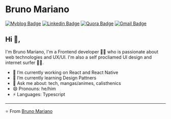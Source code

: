 # Bruno Mariano
[![Myblog Badge](https://img.shields.io/badge/-myblog-0d4fde?style=flat-square&logo=Opsgenie&logoColor=white&link)](https://brunomariano.me/)
[![Linkedin Badge](https://img.shields.io/badge/-brunomariano-blue?style=flat-square&logo=Linkedin&logoColor=white&link=https://www.linkedin.com/in/dev-bruno-mariano/)](https://www.linkedin.com/in/dev-bruno-mariano/)
[![Quora Badge](https://img.shields.io/badge/-brunomariano-cc0000?style=flat-square&logo=Quora&logoColor=white&link)](https://www.quora.com/profile/Bruno-Mariano-1-1)
[![Gmail Badge](https://img.shields.io/badge/-bsignx@gmail.com-c14438?style=flat-square&logo=Gmail&logoColor=white&link=mailto:bsignx@gmail.com)](mailto:bsignx@gmail.com)


## Hi 👋, 
I'm Bruno Mariano, I'm a Frontend developer 👨‍💻 who is passionate about web technologies and UX/UI. I'm also a self procliamed UI design and internet surfer 
🏄‍♂️. 

- 🔭 I’m currently working on React and React Native
- 🌱 I’m currently learning Design Pattners
- 💬 Ask me about: tech, mangas/animes, calisthenics
- 😄 Pronouns: he/him
-  ⚡ Languages: Typescript



---
⭐️ From [Bruno Mariano](https://github.com/bsignx)
